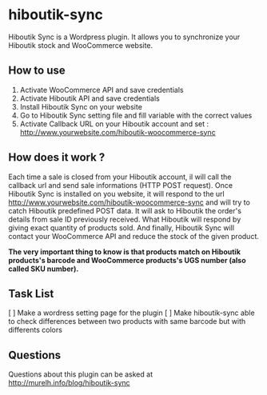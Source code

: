 # hiboutik-sync
Hiboutik Sync is a Wordpress plugin. It allows you to synchronize your Hiboutik stock and WooCommerce website.

## How to use

1. Activate WooCommerce API and save credentials
1. Activate Hiboutik API and save credentials
1. Install Hiboutik Sync on your website
1. Go to Hiboutik Sync setting file and fill variable with the correct values
1. Activate Callback URL on your Hiboutik account and set :  http://www.yourwebsite.com/hiboutik-woocommerce-sync


## How does it work ?

Each time a sale is closed from your Hiboutik account, il will call the callback url and send sale informations (HTTP POST request).
Once Hiboutik Sync is installed on you website, it will respond to the url http://www.yourwebsite.com/hiboutik-woocommerce-sync and will try to catch Hiboutik predefined POST data.
It will ask to Hiboutik the order's details from sale ID previously received. What Hiboutik will respond by giving exact quantity of products sold.
And finally, Hiboutik Sync will contact your WooCommerce API and reduce the stock of the given product.

**The very important thing to know is that products match on Hiboutik products's barcode and WooCommerce products's UGS number (also called SKU number).**

## Task List
[ ] Make a wordress setting page for the plugin
[ ] Make hiboutik-sync able to check differences between two products with same barcode but with differents colors

## Questions

Questions about this plugin can be asked at http://murelh.info/blog/hiboutik-sync
